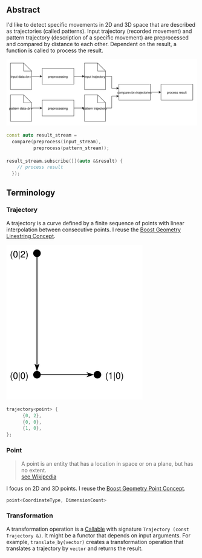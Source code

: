 ## Abstract

I'd like to detect specific movements in 2D and 3D space that are described as trajectories (called patterns).
Input trajectory (recorded movement) and pattern trajectory (description of a specific movement) are preprocessed and
compared by distance to each other. Dependent on the result, a function is called to process the result.

![system diagram](img/system-diagram-trajecmp.svg)

```c++
const auto result_stream =
  compare(preprocess(input_stream),
          preprocess(pattern_stream));

result_stream.subscribe([](auto &&result) {
    // process result
  });
```

## Terminology

### Trajectory

A trajectory is a curve defined by a finite sequence of points with linear interpolation between consecutive points.
I reuse the [Boost Geometry Linestring Concept].

![trajectory example](img/trajectory-L.svg)

```c++
trajectory<point> {
      {0, 2},
      {0, 0},
      {1, 0},
};
```

[Boost Geometry Linestring Concept]: http://www.boost.org/doc/libs/1_60_0/libs/geometry/doc/html/geometry/reference/concepts/concept_linestring.html


### Point

> A point is an entity that has a location in space or on a plane,
> but has no extent.  
> [see Wikipedia](http://en.wikipedia.org/wiki/Point_(geometry))

I focus on 2D and 3D points. I reuse the [Boost Geometry Point Concept].


```c++
point<CoordinateType, DimensionCount>
```

[Boost Geometry Point Concept]: http://www.boost.org/doc/libs/1_60_0/libs/geometry/doc/html/geometry/reference/concepts/concept_point.html


### Transformation

A transformation operation is a [Callable][Callable] with signature `Trajectory (const Trajectory &)`.
It might be a functor that depends on input arguments.
For example, `translate_by(vector)` creates a transformation operation that translates a trajectory by `vector` and
returns the result.

[Callable]: http://en.cppreference.com/w/cpp/concept/Callable